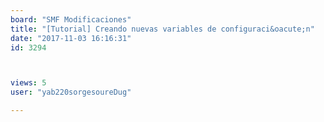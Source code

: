 ```yaml
---
board: "SMF Modificaciones"
title: "[Tutorial] Creando nuevas variables de configuraci&oacute;n"
date: "2017-11-03 16:16:31"
id: 3294



views: 5
user: "yab220sorgesoureDug"

---
```

